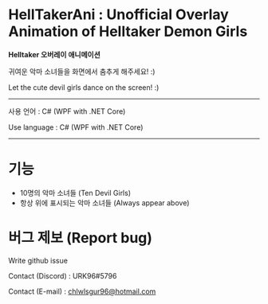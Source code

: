 # HellTakerAni : Unofficial Overlay Animation of Helltaker Demon Girls

**Helltaker 오버레이 애니메이션**

귀여운 악마 소녀들을 화면에서 춤추게 해주세요! :)

Let the cute devil girls dance on the screen! :)

---

사용 언어 : C# (WPF with .NET Core)

Use language : C# (WPF with .NET Core)

---

# 기능

- 10명의 악마 소녀들 (Ten Devil Girls)
- 항상 위에 표시되는 악마 소녀들 (Always appear above)


# 버그 제보 (Report bug)

Write github issue

Contact (Discord) : URK96#5796

Contact (E-mail) : chlwlsgur96@hotmail.com

